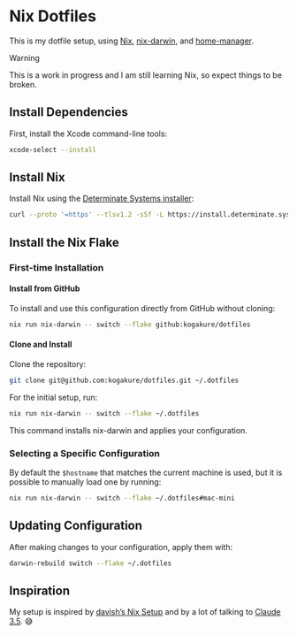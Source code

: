 # Nix Dotfiles

This is my dotfile setup, using [Nix](https://nixos.org/), [nix-darwin](https://github.com/LnL7/nix-darwin), and [home-manager](https://github.com/nix-community/home-manager).

> [!WARNING]
> This is a work in progress and I am still learning Nix, so expect things to be broken.

## Install Dependencies

First, install the Xcode command-line tools:

```sh
xcode-select --install
```

## Install Nix

Install Nix using the [Determinate Systems installer](https://github.com/DeterminateSystems/nix-installer):

```sh
curl --proto '=https' --tlsv1.2 -sSf -L https://install.determinate.systems/nix | sh -s -- install
```

## Install the Nix Flake

### First-time Installation

#### Install from GitHub

To install and use this configuration directly from GitHub without cloning:

```sh
nix run nix-darwin -- switch --flake github:kogakure/dotfiles
```

#### Clone and Install

Clone the repository:

```sh
git clone git@github.com:kogakure/dotfiles.git ~/.dotfiles
```

For the initial setup, run:

```sh
nix run nix-darwin -- switch --flake ~/.dotfiles
```

This command installs nix-darwin and applies your configuration.

### Selecting a Specific Configuration

By default the `$hostname` that matches the current machine is used, but it is possible to manually load one by running:

```sh
nix run nix-darwin -- switch --flake ~/.dotfiles#mac-mini
```

## Updating Configuration

After making changes to your configuration, apply them with:

```sh
darwin-rebuild switch --flake ~/.dotfiles
```

## Inspiration

My setup is inspired by [davish’s Nix Setup](https://github.com/davish/setup) and by a lot of talking to [Claude 3.5](https://claude.ai/). 😅
